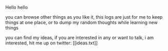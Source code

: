 Hello hello

you can browse other things as you like it, this logs are just for me to keep things at one place, or to dump my random thoughts while learning new things

you can find my ideas, if you are interested in any or want to talk, i am interested, hit me up on twitter: [[ideas.txt]]